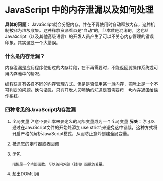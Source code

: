# JavaScript 中的内存泄漏以及如何处理

**具体的问题**： JavaScript就会分配内存，并在不再使用时自动释放内存，这种机制被称为垃圾收集。这种释放资源看似是“自动”的，但本质是混淆的，这也给JavaScript（以及其他高级语言）的开发人员产生了可以不关心内存管理的错误印象。其实这是一个大错误。

### 什么是内存泄漏？

内存泄漏是应用程序使用过的内存片段，在不再需要时，不能返回到操作系统或可用内存池中的情况。

编程语言有各自不同的内存管理方式。但是是否使用某一段内存，实际上是一个不可判定的问题。换句话说，只有开发人员明确的知道是否需要将一块内存返回给操作系统。

### 四种常见的JavaScript内存泄漏

1. 全局变量
   注意不要让本来要定义的局部变量成为一个全局变量
   **解决**：你可以通过在JavaScript文件的开始处添加‘use strict’;来避免这中错误，这种方式将开启严格的解析JavaScript模式，从而防止意外创建全局变量。

2. 被遗忘的定时器或者回调

3. 闭包

   ```
   闭包是一个内部函数，可以访问外部（封闭）函数的变量。
   ```

4. 超出DOM引用

   ​
